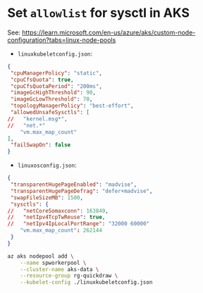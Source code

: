 # Set `allowlist` for sysctl in AKS

See: https://learn.microsoft.com/en-us/azure/aks/custom-node-configuration?tabs=linux-node-pools


* `linuxkubeletconfig.json`:

```json
{
 "cpuManagerPolicy": "static",
 "cpuCfsQuota": true,
 "cpuCfsQuotaPeriod": "200ms",
 "imageGcHighThreshold": 90,
 "imageGcLowThreshold": 70,
 "topologyManagerPolicy": "best-effort",
 "allowedUnsafeSysctls": [
//   "kernel.msg*",
//   "net.*"
    "vm.max_map_count"
],
 "failSwapOn": false
}
```

* `linuxosconfig.json`:

```json
{
 "transparentHugePageEnabled": "madvise",
 "transparentHugePageDefrag": "defer+madvise",
 "swapFileSizeMB": 1500,
 "sysctls": {
//   "netCoreSomaxconn": 163849,
//   "netIpv4TcpTwReuse": true,
//   "netIpv4IpLocalPortRange": "32000 60000"
    "vm.max_map_count": 262144
 }
}
```


```bash
az aks nodepool add \
    --name spworkerpool \
    --cluster-name aks-data \
    --resource-group rg-quickdraw \
    --kubelet-config ./linuxkubeletconfig.json
```